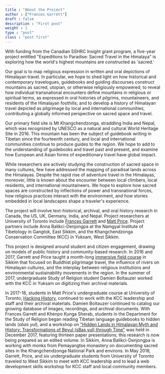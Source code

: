 ```yaml
---
title : "About the Project"
author : ["Frances Garrett"]
draft : false
description : "First post"
weight : 1
type : "post"
class : "post first"
---
```


With funding from the Canadian SSHRC Insight grant program, a five-year project entitled "Expeditions to Paradise: Sacred Travel in the Himalaya" is exploring how the world's highest mountains are constructed as 'sacred.'

Our goal is to map religious expression in written and oral depictions of Himalayan travel. In particular, we hope to shed light on how historical and contemporary travelogues, guidebooks and guiding discourses construct mountains as sacred, utopian, or otherwise religiously empowered; to reveal how individual transnational encounters define mountains in religious or spiritual terms, as expressed in oral histories of pilgrims, mountaineers, and residents of the Himalayan foothills; and to develop a history of Himalayan travel depicted as pilgrimage by local and international communities, contributing a globally informed perspective on sacred space and travel.

Our primary field site is Mt Khangchendzonga, straddling India and Nepal, which was recognized by UNESCO as a natural and cultural World Heritage Site in 2016. This mountain has been the subject of guidebook writing in Tibetan since the fourteenth century, and local and international communities continue to produce guides to the region. We hope to add to the understanding of guidebooks and travel past and present, and examine how European and Asian forms of expeditionary travel have global impact.

While researchers are actively studying the construction of sacred space in many cultures, few have addressed the mapping of paradisal lands across the Himalayas. Despite the rapid rise of adventure travel in the Himalayas, moreover, little is known about the encounter between local climbers, local residents, and international mountaineers. We hope to explore how sacred spaces are constructed by inflections of power and transnational forces, how religious practices interact with the environment, and how stories embedded in local landscapes shape a traveler's experience.

The project will involve text-historical, archival, and oral history research in Canada, the US, UK, Germany, India, and Nepal. Project researchers at University of Toronto include [Frances Garrett](http://francesgarrett.chass.utoronto.ca/) and [Matt Price](https://outdoors.hackinghistory.ca/team_member/matt-price/). Project partners include Anna Balikci-Denjongpa at the Namgyal Institute of Tibetology in Gangtok, East Sikkim, and the Khangchendzonga Conservation Committee (KCC) in Yuksam, West Sikkim.

This project is designed around student and citizen engagement, drawing on models of public history and community-based research. In 2016 and 2017, Garrett and Price taught a month-long [immersive field course](https://sikkim.hackinghistory.ca/) in Sikkim that focused on Buddhist pilgrimage travel, the influence of rivers on Himalayan cultures, and the interplay between religious institutions and environmental sustainability movements in the region. In the summer of 2017, undergraduate Study of Religion student Damien Boltauzer worked with the KCC in Yuksam on digitizing their archival materials.

In 2017-18, students in Matt Price's undergraduate course at University of Toronto, [Hacking History](https://2017.hackinghistory.ca/), continued to work with the KCC leadership and staff and their archival materials. Damien Boltauzer continued to catalog our growing database of images, recordings, and archival documents. With Frances Garrett and Khenpo Kunga Sherab, students in the Department for the Study of Religion began reading Tibetan language guidebooks to hidden lands (_sbas yul_), and a workshop on ["Hidden Lands in Himalayan Myth and History: Transformations of Beyul (sBas yul) through Time"](http://buddhiststudies.utoronto.ca/events/hiddenlands/) was held in December 2017, featuring thirteen paper presentations; this research is now being prepared as an edited volume. In Sikkim, Anna Balikci-Denjongpa is working with monks from Pemayangtse monastery on documenting sacred sites in the Khangchendzonga National Park and environs. In May 2018, Garrett, Price, and six undergraduate students from University of Toronto traveled to West Sikkim to meet with KCC leadership and to lead a web development skills workshop for KCC staff and local community members. 
